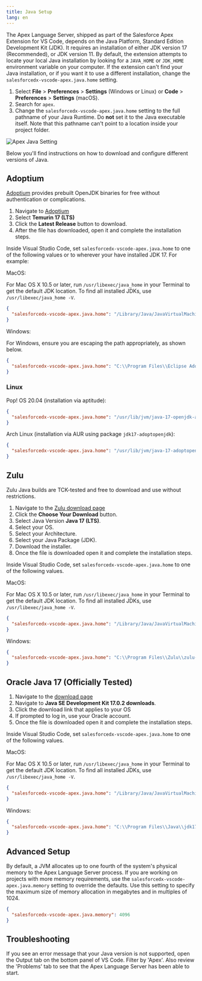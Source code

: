 ```yaml
---
title: Java Setup
lang: en
---
```


The Apex Language Server, shipped as part of the Salesforce Apex Extension for VS Code, depends on the Java Platform, Standard Edition Development Kit (JDK). It requires an installation of either JDK version 17 (Recommended), or JDK version 11. By default, the extension attempts to locate your local Java installation by looking for a `JAVA_HOME` or `JDK_HOME` environment variable on your computer. If the extension can't find your Java installation, or if you want it to use a different installation, change the `salesforcedx-vscode-apex.java.home` setting.

1. Select **File** > **Preferences** > **Settings** (Windows or Linux) or **Code** > **Preferences** > **Settings** (macOS).
2. Search for `apex`.
3. Change the `salesforcedx-vscode-apex.java.home` setting to the full pathname of your Java Runtime. Do **not** set it to the Java executable itself. Note that this pathname can't point to a location inside your project folder.

![Apex Java Setting](./images/apex-java-home-setting.png)

Below you'll find instructions on how to download and configure different versions of Java.

## Adoptium

[Adoptium](https://adoptium.net) provides prebuilt OpenJDK binaries for free without authentication or complications.

1. Navigate to [Adoptium](https://adoptium.net/?variant=openjdk17)
2. Select **Temurin 17 (LTS)**
3. Click the **Latest Release** button to download.
4. After the file has downloaded, open it and complete the installation steps.

Inside Visual Studio Code, set `salesforcedx-vscode-apex.java.home` to one of the following values or to wherever your have installed JDK 17. For example:

MacOS:

For Mac OS X 10.5 or later, run `/usr/libexec/java_home` in your Terminal to get the default JDK location. To find all installed JDKs, use `/usr/libexec/java_home -V`.

```json
{
  "salesforcedx-vscode-apex.java.home": "/Library/Java/JavaVirtualMachines/temurin-17.jdk/Contents/Home"
}
```

Windows:

For Windows, ensure you are escaping the path appropriately, as shown below.

```json
{
  "salesforcedx-vscode-apex.java.home": "C:\\Program Files\\Eclipse Adoptium\\jdk-17.0.2.8-hotspot"
}
```

### Linux

Pop! OS 20.04 (installation via aptitude):

```json
{
  "salesforcedx-vscode-apex.java.home": "/usr/lib/jvm/java-17-openjdk-amd64"
}
```

Arch Linux (installation via AUR using package `jdk17-adoptopenjdk`):

```json
{
  "salesforcedx-vscode-apex.java.home": "/usr/lib/jvm/java-17-adoptopenjdk"
}
```

## Zulu

Zulu Java builds are TCK-tested and free to download and use without restrictions.

1. Navigate to the [Zulu download page](https://www.azul.com/downloads/zulu/)
2. Click the **Choose Your Download** button.
3. Select Java Version **Java 17 (LTS)**.
4. Select your OS.
5. Select your Architecture.
6. Select your Java Package (JDK).
7. Download the installer.
8. Once the file is downloaded open it and complete the installation steps.

Inside Visual Studio Code, set `salesforcedx-vscode-apex.java.home` to one of the following values.

MacOS:

For Mac OS X 10.5 or later, run `/usr/libexec/java_home` in your Terminal to get the default JDK location. To find all installed JDKs, use `/usr/libexec/java_home -V`.

```json
{
  "salesforcedx-vscode-apex.java.home": "/Library/Java/JavaVirtualMachines/zulu-17.jdk/Contents/Home"
}
```

Windows:

```json
{
  "salesforcedx-vscode-apex.java.home": "C:\\Program Files\\Zulu\\zulu-17"
}
```

## Oracle Java 17 (Officially Tested)

1. Navigate to the [download page](https://www.oracle.com/java/technologies/downloads/)
2. Navigate to **Java SE Development Kit 17.0.2 downloads**.
3. Click the download link that applies to your OS
4. If prompted to log in, use your Oracle account.
5. Once the file is downloaded open it and complete the installation steps.

Inside Visual Studio Code, set `salesforcedx-vscode-apex.java.home` to one of the following values.

MacOS:

For Mac OS X 10.5 or later, run `/usr/libexec/java_home` in your Terminal to get the default JDK location. To find all installed JDKs, use `/usr/libexec/java_home -V`.

```json
{
  "salesforcedx-vscode-apex.java.home": "/Library/Java/JavaVirtualMachines/jdk-17.0.2.jdk/Contents/Home"
}
```

Windows:

```json
{
  "salesforcedx-vscode-apex.java.home": "C:\\Program Files\\Java\\jdk17.0.2"
}
```

## Advanced Setup

By default, a JVM allocates up to one fourth of the system's physical memory to the Apex Language Server process. If you are working on projects with more memory requirements, use the `salesforcedx-vscode-apex.java.memory` setting to override the defaults. Use this setting to specify the maximum size of memory allocation in megabytes and in multiples of 1024.

```json
{
  "salesforcedx-vscode-apex.java.memory": 4096
}
```

## Troubleshooting

If you see an error message that your Java version is not supported, open the Output tab on the bottom panel of VS Code. Filter by 'Apex'. Also review the 'Problems' tab to see that the Apex Language Server has been able to start.
